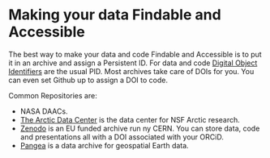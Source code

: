 # Making your data Findable and Accessible

The best way to make your data and code Findable and Accessible is to put it in an archive and assign a Persistent ID.  For data and code [Digital Object Identifiers](https://www.doi.org/) are the usual PID.  Most archives take care of DOIs for you.  You can even set Github up to assign a DOI to code.

Common Repositories are:

- NASA DAACs.  
- [The Arctic Data Center](https://arcticdata.io/) is the data center for NSF Arctic research.  
- [Zenodo](https://zenodo.org/) is an EU funded archive run ny CERN.  You can store data, code and presentations all with a DOI associated with your ORCiD.  
- [Pangea](https://www.pangaea.de/) is a data archive for geospatial Earth data.  